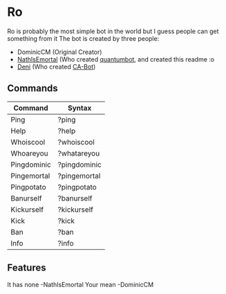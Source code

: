 # Ro
Ro is probably the most simple bot in the world but I guess people can get something from it
The bot is created by three people:
- DominicCM (Original Creator)
- [NathIsEmortal](https://github.com/NathanPenwill/) (Who created [quantumbot](https://github.com/NathanPenwill/quantumbot), and created this readme :o
- [Deni](https://github.com/Deniernal354) (Who created [CA-Bot](https://github.com/Deniernal354/CA-Bot))

## Commands
| Command | Syntax |
| --- | --- |
| Ping | ?ping |
| Help | ?help |
| Whoiscool | ?whoiscool |
| Whoareyou | ?whatareyou |
| Pingdominic | ?pingdominic |
| Pingemortal | ?pingemortal | (dont do this one plz kthnx)
| Pingpotato | ?pingpotato |
| Banurself | ?banurself |
| Kickurself | ?kickurself | 
| Kick | ?kick |
| Ban | ?ban |
| Info | ?info |

## Features
It has none -NathIsEmortal
Your mean -DominicCM

